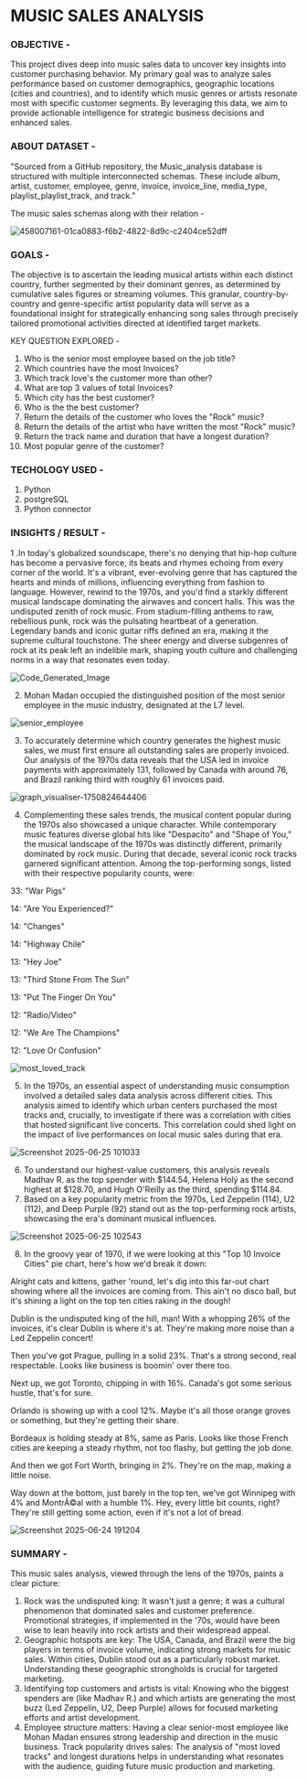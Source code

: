 # MUSIC SALES ANALYSIS

### OBJECTIVE - 
This project dives deep into music sales data to uncover key insights into customer purchasing behavior. My primary goal was to analyze sales performance based on customer demographics, geographic locations (cities and countries), and to identify which music genres or artists resonate most with specific customer segments. By leveraging this data, we aim to provide actionable intelligence for strategic business decisions and enhanced sales.

### ABOUT DATASET - 
"Sourced from a GitHub repository, the Music_analysis database is structured with multiple interconnected schemas. These include album, artist, customer, employee, genre, invoice, invoice_line, media_type, playlist_playlist_track, and track."

The music sales schemas along with their relation -

![458007161-01ca0883-f6b2-4822-8d9c-c2404ce52dff](https://github.com/user-attachments/assets/6958edd2-8528-4c40-a678-092c3eefc14a)

### GOALS -
The objective is to ascertain the leading musical artists within each distinct country, further segmented by their dominant genres, as determined by cumulative sales figures or streaming volumes. This granular, country-by-country and genre-specific artist popularity data will serve as a foundational insight for strategically enhancing song sales through precisely tailored promotional activities directed at identified target markets.

KEY QUESTION EXPLORED - 
1. Who is the senior most employee based on the job title?
2. Which countries have the most Invoices?
3. Which track love's the customer more than other?
4. What are top 3 values of total Invoices?
5. Which city has the best customer?
6. Who is the the best customer?
7. Return the details of the customer who loves the "Rock" music?
8. Return the details of the artist who have written the most "Rock" music?
9. Return the track name and duration that have a longest duration?
10. Most popular genre of the customer?

### TECHOLOGY USED - 
1. Python
2. postgreSQL
3. Python connector

### INSIGHTS / RESULT - 
1 .In today's globalized soundscape, there's no denying that hip-hop culture has become a pervasive force, its beats and rhymes echoing from every corner of the world. It's a vibrant, ever-evolving genre that has captured the hearts and minds of millions, influencing everything from fashion to language.
However, rewind to the 1970s, and you'd find a starkly different musical landscape dominating the airwaves and concert halls. This was the undisputed zenith of rock music. From stadium-filling anthems to raw, rebellious punk, rock was the pulsating heartbeat of a generation. Legendary bands and iconic guitar riffs defined an era, making it the supreme cultural touchstone. The sheer energy and diverse subgenres of rock at its peak left an indelible mark, shaping youth culture and challenging norms in a way that resonates even today.

![Code_Generated_Image](https://github.com/user-attachments/assets/dde9f5cb-ea1e-4f75-a5e1-7f49450a2508)

2. Mohan Madan occupied the distinguished position of the most senior employee in the music industry, designated at the L7 level.

![senior_employee](https://github.com/user-attachments/assets/c149fd34-6a06-44a1-ba60-804ea64be57b)

3. To accurately determine which country generates the highest music sales, we must first ensure all outstanding sales are properly invoiced. Our analysis of the 1970s data reveals that the USA led in invoice payments with approximately 131, followed by Canada with around 76, and Brazil ranking third with roughly 61 invoices paid.

![graph_visualiser-1750824644406](https://github.com/user-attachments/assets/6679dc8b-cffb-4aad-99a3-b553ca55ea40)

4. Complementing these sales trends, the musical content popular during the 1970s also showcased a unique character. While contemporary music features diverse global hits like "Despacito" and "Shape of You," the musical landscape of the 1970s was distinctly different, primarily dominated by rock music. During that decade, several iconic rock tracks garnered significant attention. Among the top-performing songs, listed with their respective popularity counts, were:

33: "War Pigs"

14: "Are You Experienced?"

14: "Changes"

14: "Highway Chile"

13: "Hey Joe"

13: "Third Stone From The Sun"

13: "Put The Finger On You"

12: "Radio/Video"

12: "We Are The Champions"

12: "Love Or Confusion"

![most_loved_track](https://github.com/user-attachments/assets/622403d0-30f5-4cd1-ae5f-84d12a36b543)

5. In the 1970s, an essential aspect of understanding music consumption involved a detailed sales data analysis across different cities. This analysis aimed to identify which urban centers purchased the most tracks and, crucially, to investigate if there was a correlation with cities that hosted significant live concerts. This correlation could shed light on the impact of live performances on local music sales during that era.
   
![Screenshot 2025-06-25 101033](https://github.com/user-attachments/assets/803979a1-c748-4113-828a-ede49696b70c)

6. To understand our highest-value customers, this analysis reveals Madhav R. as the top spender with $144.54, Helena Holý as the second highest at $128.70, and Hugh O'Reilly as the third, spending $114.84.
7. Based on a key popularity metric from the 1970s, Led Zeppelin (114), U2 (112), and Deep Purple (92) stand out as the top-performing rock artists, showcasing the era's dominant musical influences.

![Screenshot 2025-06-25 102543](https://github.com/user-attachments/assets/7e0e5dca-cf0c-4504-8570-3fe6fc72fa7e)

8. In the groovy year of 1970, if we were looking at this "Top 10 Invoice Cities" pie chart, here's how we'd break it down:

Alright cats and kittens, gather 'round, let's dig into this far-out chart showing where all the invoices are coming from. This ain't no disco ball, but it's shining a light on the top ten cities raking in the dough!

Dublin is the undisputed king of the hill, man! With a whopping 26% of the invoices, it's clear Dublin is where it's at. They're making more noise than a Led Zeppelin concert!

Then you've got Prague, pulling in a solid 23%. That's a strong second, real respectable. Looks like business is boomin' over there too.

Next up, we got Toronto, chipping in with 16%. Canada's got some serious hustle, that's for sure.

Orlando is showing up with a cool 12%. Maybe it's all those orange groves or something, but they're getting their share.

Bordeaux is holding steady at 8%, same as Paris. Looks like those French cities are keeping a steady rhythm, not too flashy, but getting the job done.

And then we got Fort Worth, bringing in 2%. They're on the map, making a little noise.

Way down at the bottom, just barely in the top ten, we've got Winnipeg with 4% and MontrÃ©al with a humble 1%. Hey, every little bit counts, right? They're still getting some action, even if it's not a lot of bread.

![Screenshot 2025-06-24 191204](https://github.com/user-attachments/assets/020cf0f9-71ea-449a-af5f-3f77d4b37720)

### SUMMARY - 
This music sales analysis, viewed through the lens of the 1970s, paints a clear picture:

1. Rock was the undisputed king: It wasn't just a genre; it was a cultural phenomenon that dominated sales and customer preference. Promotional strategies, if implemented in the '70s, would have been wise to lean heavily into rock artists and their widespread appeal.
2. Geographic hotspots are key: The USA, Canada, and Brazil were the big players in terms of invoice volume, indicating strong markets for music sales. Within cities, Dublin stood out as a particularly robust market. Understanding these geographic strongholds is crucial for targeted marketing.
3. Identifying top customers and artists is vital: Knowing who the biggest spenders are (like Madhav R.) and which artists are generating the most buzz (Led Zeppelin, U2, Deep Purple) allows for focused marketing efforts and artist development.
4. Employee structure matters: Having a clear senior-most employee like Mohan Madan ensures strong leadership and direction in the music business.
Track popularity drives sales: The analysis of "most loved tracks" and longest durations helps in understanding what resonates with the audience, guiding future music production and marketing.
